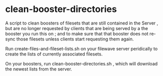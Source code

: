 # clean-booster-directories

A script to clean boosters of filesets that are still contained in the Server , but are no longer requested by clients
that are being served by a the booster you run this on ; and to make sure that that booster does not re-sync those filesets 
unless clients start requesting them again. 

Run create-files-and-fileset-lists.sh on your filewave server peridically to create the lists of currently associated filesets.

On your boosters, run clean-booster-directories.sh , which will download the newest lists from the server. 
